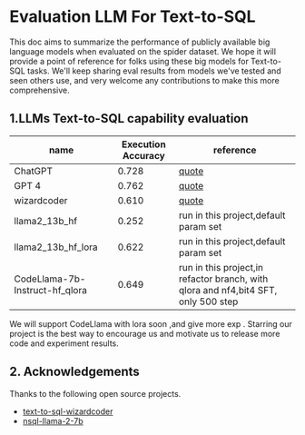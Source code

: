 # Evaluation LLM For Text-to-SQL

This doc aims to summarize the performance of publicly available big language models when evaluated on the spider dataset. We hope it will provide a point of reference for folks using these big models for Text-to-SQL tasks. We'll keep sharing eval results from models we've tested and seen others use, and very welcome any contributions to make this more comprehensive.

## 1.LLMs Text-to-SQL capability evaluation
| name                           | Execution Accuracy | reference                                                                          |
| ------------------------------ | ------------------ | ---------------------------------------------------------------------------------- |
| ChatGPT                        | 0.728              | [quote](https://www.numbersstation.ai/post/nsql-llama-2-7b)                        |
| GPT 4                          | 0.762              | [quote](https://www.numbersstation.ai/post/nsql-llama-2-7b)                        |
| wizardcoder                    | 0.610              | [quote](https://github.com/cuplv/text-to-sql-wizardcoder/tree/main)                |
| llama2_13b_hf                  | 0.252              | run in this project,default param set                                              |
| llama2_13b_hf_lora             | 0.622              | run in this project,default param set                                              |
| CodeLlama-7b-Instruct-hf_qlora | 0.649              | run in this project,in refactor branch, with qlora and nf4,bit4 SFT, only 500 step |

We will support CodeLlama with lora soon ,and give more exp . 
Starring our project is the best way to encourage us and motivate us to release more code and experiment results.


## 2. Acknowledgements
Thanks to the following open source projects.

*  [text-to-sql-wizardcoder](https://github.com/cuplv/text-to-sql-wizardcoder)
*  [nsql-llama-2-7b](https://www.numbersstation.ai/post/nsql-llama-2-7b)
